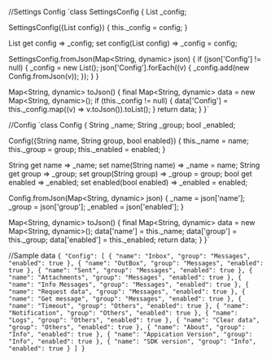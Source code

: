 //Settings Config
`class SettingsConfig {
  List<Config> _config;

  SettingsConfig({List<Config> config}) {
    this._config = config;
  }

  List<Config> get config => _config;
  set config(List<Config> config) => _config = config;

  SettingsConfig.fromJson(Map<String, dynamic> json) {
    if (json['Config'] != null) {
      _config = new List<Config>();
      json['Config'].forEach((v) {
        _config.add(new Config.fromJson(v));
      });
    }
  }

  Map<String, dynamic> toJson() {
    final Map<String, dynamic> data = new Map<String, dynamic>();
    if (this._config != null) {
      data['Config'] = this._config.map((v) => v.toJson()).toList();
    }
    return data;
  }
}`

//Config
`class Config {
  String _name;
  String _group;
  bool _enabled;

  Config({String name, String group, bool enabled}) {
    this._name = name;
    this._group = group;
    this._enabled = enabled;
  }

  String get name => _name;
  set name(String name) => _name = name;
  String get group => _group;
  set group(String group) => _group = group;
  bool get enabled => _enabled;
  set enabled(bool enabled) => _enabled = enabled;

  Config.fromJson(Map<String, dynamic> json) {
    _name = json['name'];
    _group = json['group'];
    _enabled = json['enabled'];
  }

  Map<String, dynamic> toJson() {
    final Map<String, dynamic> data = new Map<String, dynamic>();
    data['name'] = this._name;
    data['group'] = this._group;
    data['enabled'] = this._enabled;
    return data;
  }
}`




//Sample data
`{
  "Config": [
    {
      "name": "Inbox",
      "group": "Messages",
      "enabled": true
    },
    {
      "name": "OutBox",
      "group": "Messages",
      "enabled": true
    },
    {
      "name": "Sent",
      "group": "Messages",
      "enabled": true
    },
    {
      "name": "Attachments",
      "group": "Messages",
      "enabled": true
    },
    {
      "name": "Info Messages",
      "group": "Messages",
      "enabled": true
    },
    {
      "name": "Request data",
      "group": "Messages",
      "enabled": true
    },
    {
      "name": "Get message",
      "group": "Messages",
      "enabled": true
    },
    {
      "name": "Timeout",
      "group": "Others",
      "enabled": true
    },
    {
      "name": "Notification",
      "group": "Others",
      "enabled": true
    },
    {
      "name": "Logs",
      "group": "Others",
      "enabled": true
    },
    {
      "name": "Clear data",
      "group": "Others",
      "enabled": true
    },
    {
      "name": "About",
      "group": "Info",
      "enabled": true
    },
    {
      "name": "Appication Version",
      "group": "Info",
      "enabled": true
    },
    {
      "name": "SDK version",
      "group": "Info",
      "enabled": true
    }
  ]
}`
